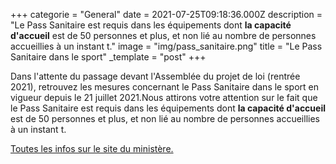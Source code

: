 +++
categorie = "General"
date = 2021-07-25T09:18:36.000Z
description = "Le Pass Sanitaire est requis dans les équipements dont **la capacité d'accueil** est de 50 personnes et plus, et non lié au nombre de personnes accueillies à un instant t."
image = "img/pass_sanitaire.png"
title = "Le Pass Sanitaire dans le sport"
_template = "post"
+++

Dans l'attente du passage devant l'Assemblée du projet de loi (rentrée 2021), retrouvez les mesures concernant le Pass Sanitaire dans le sport en vigueur depuis le 21 juillet 2021.Nous attirons votre attention sur le fait que le Pass Sanitaire est requis dans les équipements dont **la capacité d'accueil** est de 50 personnes et plus, et non lié au nombre de personnes accueillies à un instant t.

[Toutes les infos sur le site du ministère.](https://www.sports.gouv.fr/accueil-du-site/article/le-pass-sanitaire-dans-le-sport-a-partir-du-21-juillet-2021)
